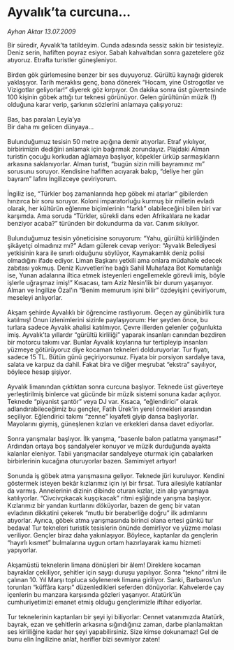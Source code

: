 # Ayvalık’ta curcuna...

*Ayhan Aktar 13.07.2009*

<div class="taraf_structure_2col_1zq">
<div class="margen_n">



 <p>Bir süredir, Ayvalık’ta tatildeyim. Cunda adasında sessiz sakin bir tesisteyiz. Deniz serin, hafiften poyraz esiyor. Sabah kahvaltıdan sonra gazetelere göz atıyoruz. Etrafta turistler güneşleniyor. <br/><br/>Birden gök gürlemesine benzer bir ses duyuyoruz. Gürültü kaynağı giderek yaklaşıyor. Tarih meraklısı genç, bana dönerek “Hocam, yine Ostrogotlar ve Vizigotlar geliyorlar!” diyerek göz kırpıyor. On dakika sonra üst güvertesinde 100 kişinin göbek attığı tur teknesi görünüyor. Gelen gürültünün müzik (!) olduğuna karar verip, şarkının sözlerini anlamaya çalışıyoruz: <br/><br/>Bas, bas paraları Leyla’ya <br/>Bir daha mı gelicen dünyaya... <br/><br/>Bulunduğumuz tesisin 50 metre açığına demir atıyorlar. Etraf yıkılıyor, birbirimizin dediğini anlamak için bağırmak zorundayız. Plajdaki Alman turistin çocuğu korkudan ağlamaya başlıyor, köpekler ürküp sarmaşıkların arkasına saklanıyorlar. Alman turist, “bugün sizin milli bayramınız mı” sorusunu soruyor. Kendisine hafiften acıyarak bakıp, “deliye her gün bayram” lafını İngilizceye çeviriyorum. <br/><br/>İngiliz ise, “Türkler boş zamanlarında hep göbek mi atarlar” gibilerden hınzırca bir soru soruyor. Koloni imparatorluğu kurmuş bir milletin evladı olarak, her kültürün eğlenme biçimlerinin “farklı” olabileceğini bilen biri var karşımda. Ama soruda “Türkler, sürekli dans eden Afrikalılara ne kadar benziyor acaba?” türünden bir dokundurma da var. Canım sıkılıyor. <br/><br/>Bulunduğumuz tesisin yöneticisine soruyorum: “Yahu, gürültü kirliliğinden şikâyetçi olmadınız mı?” Adam gülerek cevap veriyor: “Ayvalık Belediyesi yetkisinin kara ile sınırlı olduğunu söylüyor, Kaymakamlık deniz polisi olmadığını ifade ediyor. Liman Başkanı yetkili ama onlara müdahale edecek zabıtası yokmuş. Deniz Kuvvetleri’ne bağlı Sahil Muhafaza Bot Komutanlığı ise, Yunan adalarına iltica etmek isteyenleri engellemekle görevli imiş, böyle işlerle uğraşmaz imiş!” Kısacası, tam Aziz Nesin’lik bir durum yaşanıyor. Alman ve İngilize Özal’ın “Benim memurum işini bilir” özdeyişini çeviriyorum, meseleyi anlıyorlar. <br/><br/>Akşam şehirde Ayvalıklı bir öğrencime rastlıyorum. Geçen ay günübirlik tura katılmış! Onun izlenimlerini sizinle paylaşıyorum: Her şeyden önce, bu turlara sadece Ayvalık ahalisi katılmıyor. Çevre illerden gelenler çoğunlukta imiş. Ayvalık’ta yıllardır “gürültü kirliliği” yaparak insanları canından bezdiren bir motorcu takımı var. Bunlar Ayvalık koylarına tur tertipleyip insanları yüzmeye götürüyoruz diye kocaman tekneleri dolduruyorlar. Tur fiyatı, sadece 15 TL. Bütün günü geçiriyorsunuz. Fiyata bir porsiyon sardalye tava, salata ve karpuz da dahil. Fakat bira ve diğer meşrubat “ekstra” sayılıyor, böylece hesap şişiyor. <br/><br/>Ayvalık limanından çıktıktan sonra curcuna başlıyor. Teknede üst güverteye yerleştirilmiş binlerce vat gücünde bir müzik sistemi sonuna kadar açılıyor. Teknede “piyanist şantör” veya DJ var. Kısaca, “eğlendirici” olarak adlandırabileceğimiz bu gençler, Fatih Ürek’in yerel örnekleri arasından seçiliyor. Eğlendirici takımı “zenne” kıyafeti giyip dansa başlıyorlar. Mayolarını giymiş, güneşlenen kızları ve erkekleri dansa davet ediyorlar. <br/><br/>Sonra yarışmalar başlıyor. İlk yarışma, “basenle balon patlatma yarışması!” Ardından ortaya boş sandalyeler konuyor ve müzik durduğunda ayakta kalanlar eleniyor. Tabii yarışmacılar sandalyeye oturmak için çabalarken birbirlerinin kucağına oturuyorlar bazen. Samimiyet artıyor! <br/><br/>Sonunda iş göbek atma yarışmasına geliyor. Teknede jüri kuruluyor. Kendini göstermek isteyen bekâr kızlarımız için iyi bir fırsat. Tura ailesiyle katılanlar da varmış. Annelerinin dizinin dibinde oturan kızlar, izin alıp yarışmaya katılıyorlar. “Civcivçıkacak kuşçıkacak” ritmi eşliğinde yarışma başlıyor. Kızlarımız bir yandan kurtlarını döküyorlar, bazen de genç bir vatan evladının dikkatini çekerek “mutlu bir beraberliğe doğru” ilk adımlarını atıyorlar. Ayrıca, göbek atma yarışmasında birinci olana ertesi günkü tur bedava! Tur tekneleri turistik tesislerin önünde demirliyor ve yüzme molası veriliyor. Gençler biraz daha yakınlaşıyor. Böylece, kaptanlar da gençlerin “hayırlı kısmet” bulmalarına uygun ortam hazırlayarak kamu hizmeti yapıyorlar. <br/><br/>Akşamüstü teknelerin limana dönüşleri bir âlem! Direklere kocaman bayraklar çekiliyor, şehitler için saygı duruşu yapılıyor. Sonra “tekno” ritmi ile çalınan 10. Yıl Marşı topluca söylenerek limana giriliyor. Sanki, Barbaros’un torunları “küffâra karşı” düzenledikleri seferden dönüyorlar. Kahvelerde çay içenlerin bu manzara karşısında gözleri yaşarıyor. Atatürk’ün cumhuriyetimizi emanet etmiş olduğu gençlerimizle iftihar ediyorlar. <br/><br/>Tur teknelerinin kaptanları bir şeyi iyi biliyorlar: Cennet vatanımızda Atatürk, bayrak, ezan ve şehitlerin arkasına sığındığınız zaman, darbe planlamaktan ses kirliliğine kadar her şeyi yapabilirsiniz. Size kimse dokunamaz! Gel de bunu elin İngilizine anlat, herifler bizi sevmiyor zaten!</p>
<br/>
<br/>
<br/>



<br/>


<div id="taraf_not">
</div>

</div>


</div>
